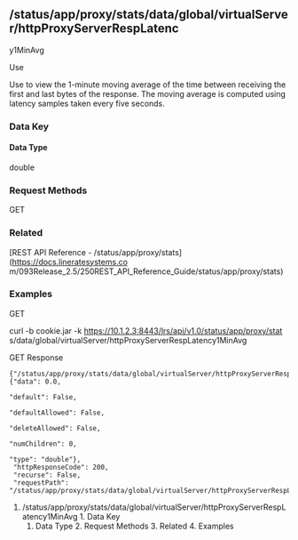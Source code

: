 ## /status/app/proxy/stats/data/global/virtualServer/httpProxyServerRespLatenc
y1MinAvg

Use

Use to view the 1-minute moving average of the time between receiving the
first and last bytes of the response. The moving average is computed using
latency samples taken every five seconds.

### Data Key

#### Data Type

double

### Request Methods

GET

### Related

[REST API Reference - /status/app/proxy/stats](https://docs.lineratesystems.co
m/093Release_2.5/250REST_API_Reference_Guide/status/app/proxy/stats)

### Examples

GET

curl -b cookie.jar -k https://10.1.2.3:8443/lrs/api/v1.0/status/app/proxy/stat
s/data/global/virtualServer/httpProxyServerRespLatency1MinAvg

GET Response

    
    
    {"/status/app/proxy/stats/data/global/virtualServer/httpProxyServerRespLatency1MinAvg": {"data": 0.0,
                                                                                           "default": False,
                                                                                           "defaultAllowed": False,
                                                                                           "deleteAllowed": False,
                                                                                           "numChildren": 0,
                                                                                           "type": "double"},
     "httpResponseCode": 200,
     "recurse": False,
     "requestPath": "/status/app/proxy/stats/data/global/virtualServer/httpProxyServerRespLatency1MinAvg"}
    

  1. /status/app/proxy/stats/data/global/virtualServer/httpProxyServerRespLatency1MinAvg
    1. Data Key
      1. Data Type
    2. Request Methods
    3. Related
    4. Examples

